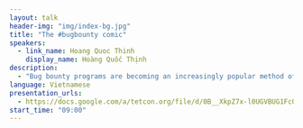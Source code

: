 ```yaml
---
layout: talk
header-img: "img/index-bg.jpg"
title: "The #bugbounty comic"
speakers:
  - link_name: Hoang Quoc Thinh
    display_name: Hoàng Quốc Thịnh
description:
  - "Bug bounty programs are becoming an increasingly popular method of finding security bugs on the Internet. Google, Facebook, and Yahoo! have been running such programs for several years. In Vietnam, BKAV is the first and only company that has open a bug bounty program since 2010. In this talk, I will show my experiences and strategy in finding bugs, communicating, reporting, consulting or blaming the vendors. My talk includes “the good, the bad, and the ugly” case studies of real world #bugbounty programs."
language: Vietnamese
presentation_urls:
  - https://docs.google.com/a/tetcon.org/file/d/0B__XkpZ7x-l0UGVBUG1Fc01XckU/edit
start_time: "09:00"
---
```


